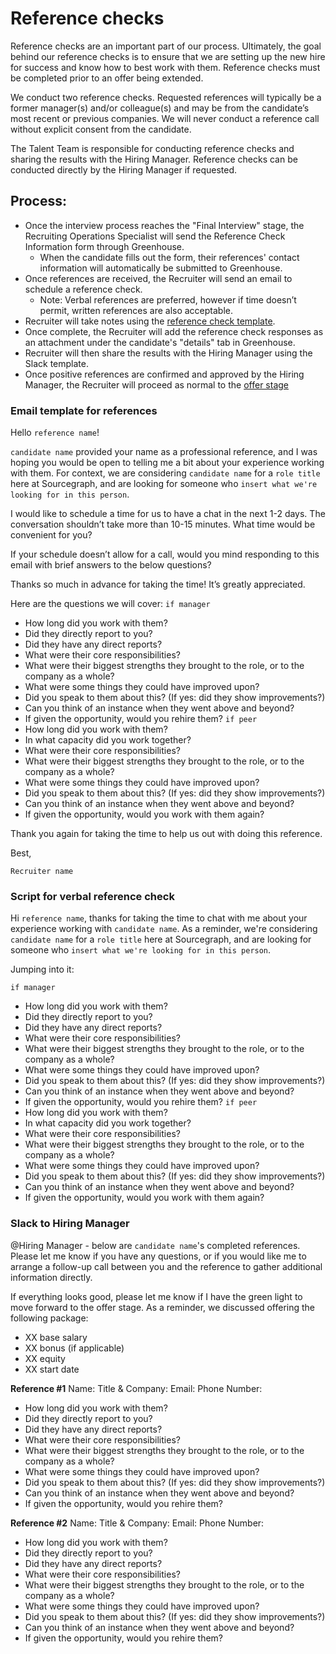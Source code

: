 # Reference checks

Reference checks are an important part of our process. Ultimately, the goal behind our reference checks is to ensure that we are setting up the new hire for success and know how to best work with them. Reference checks must be completed prior to an offer being extended.

We conduct two reference checks. Requested references will typically be a former manager(s) and/or colleague(s) and may be from the candidate’s most recent or previous companies. We will never conduct a reference call without explicit consent from the candidate.

The Talent Team is responsible for conducting reference checks and sharing the results with the Hiring Manager. Reference checks can be conducted directly by the Hiring Manager if requested.

## **Process:**

- Once the interview process reaches the "Final Interview" stage, the Recruiting Operations Specialist will send the Reference Check Information form through Greenhouse.
  - When the candidate fills out the form, their references' contact information will automatically be submitted to Greenhouse.
- Once references are received, the Recruiter will send an email to schedule a reference check.
  - Note: Verbal references are preferred, however if time doesn’t permit, written references are also acceptable.
- Recruiter will take notes using the [reference check template](https://docs.google.com/document/d/1isACchClWxT98gKv9gXdjptCaEdnVgYvHDcoIuK4QoY/edit).
- Once complete, the Recruiter will add the reference check responses as an attachment under the candidate's "details" tab in Greenhouse.
- Recruiter will then share the results with the Hiring Manager using the Slack template.
- Once positive references are confirmed and approved by the Hiring Manager, the Recruiter will proceed as normal to the [offer stage](extending_an_offer.md#offer-stage)

### Email template for references

Hello `reference name`!

`candidate name` provided your name as a professional reference, and I was hoping you would be open to telling me a bit about your experience working with them. For context, we are considering `candidate name` for a `role title` here at Sourcegraph, and are looking for someone who `insert what we're looking for in this person`.

I would like to schedule a time for us to have a chat in the next 1-2 days. The conversation shouldn’t take more than 10-15 minutes. What time would be convenient for you?

If your schedule doesn’t allow for a call, would you mind responding to this email with brief answers to the below questions?

Thanks so much in advance for taking the time! It’s greatly appreciated.

Here are the questions we will cover:
`if manager`
- How long did you work with them?
- Did they directly report to you?
- Did they have any direct reports?
- What were their core responsibilities?
- What were their biggest strengths they brought to the role, or to the company as a whole?
- What were some things they could have improved upon?
- Did you speak to them about this? (If yes: did they show improvements?)
- Can you think of an instance when they went above and beyond?
- If given the opportunity, would you rehire them?
`if peer`
- How long did you work with them?
- In what capacity did you work together?
- What were their core responsibilities?
- What were their biggest strengths they brought to the role, or to the company as a whole?
- What were some things they could have improved upon?
- Did you speak to them about this? (If yes: did they show improvements?)
- Can you think of an instance when they went above and beyond?
- If given the opportunity, would you work with them again?

Thank you again for taking the time to help us out with doing this reference.

Best,

`Recruiter name`

### Script for verbal reference check

Hi `reference name`, thanks for taking the time to chat with me about your experience working with `candidate name`. As a reminder, we're considering `candidate name` for a `role title` here at Sourcegraph, and are looking for someone who `insert what we're looking for in this person`.

Jumping into it:

`if manager`
- How long did you work with them?
- Did they directly report to you?
- Did they have any direct reports?
- What were their core responsibilities?
- What were their biggest strengths they brought to the role, or to the company as a whole?
- What were some things they could have improved upon?
- Did you speak to them about this? (If yes: did they show improvements?)
- Can you think of an instance when they went above and beyond?
- If given the opportunity, would you rehire them?
`if peer`
- How long did you work with them?
- In what capacity did you work together?
- What were their core responsibilities?
- What were their biggest strengths they brought to the role, or to the company as a whole?
- What were some things they could have improved upon?
- Did you speak to them about this? (If yes: did they show improvements?)
- Can you think of an instance when they went above and beyond?
- If given the opportunity, would you work with them again?

### Slack to Hiring Manager

@Hiring Manager - below are `candidate name`'s completed references. Please let me know if you have any questions, or if you would like me to arrange a follow-up call between you and the reference to gather additional information directly.

If everything looks good, please let me know if I have the green light to move forward to the offer stage. As a reminder, we discussed offering the following package:

- XX base salary
- XX bonus (if applicable)
- XX equity
- XX start date

**Reference #1**
Name:
Title & Company:
Email:
Phone Number:

- How long did you work with them?
- Did they directly report to you?
- Did they have any direct reports?
- What were their core responsibilities?
- What were their biggest strengths they brought to the role, or to the company as a whole?
- What were some things they could have improved upon?
- Did you speak to them about this? (If yes: did they show improvements?)
- Can you think of an instance when they went above and beyond?
- If given the opportunity, would you rehire them?

**Reference #2**
Name:
Title & Company:
Email:
Phone Number:

- How long did you work with them?
- Did they directly report to you?
- Did they have any direct reports?
- What were their core responsibilities?
- What were their biggest strengths they brought to the role, or to the company as a whole?
- What were some things they could have improved upon?
- Did you speak to them about this? (If yes: did they show improvements?)
- Can you think of an instance when they went above and beyond?
- If given the opportunity, would you rehire them?
